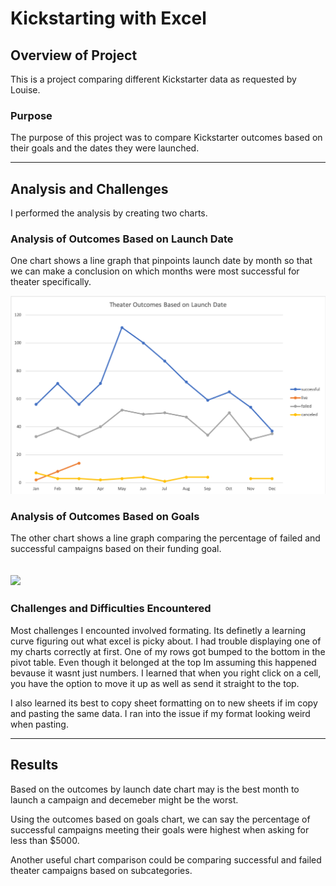 # Kickstarting with Excel

## Overview of Project
This is a project comparing different Kickstarter data as requested by Louise.

### Purpose
The purpose of this project was to compare Kickstarter outcomes based on their goals and the dates they were launched. 

--- 
## Analysis and Challenges

I performed the analysis by creating two charts.

### Analysis of Outcomes Based on Launch Date
One chart shows a line graph that pinpoints launch date by month so that we can make a conclusion on which months were most successful for theater specifically.

![](Resources/Theater_Outcomes_vs_Launch.png)

### Analysis of Outcomes Based on Goals

 The other chart shows a line graph comparing the percentage of failed and successful campaigns based on their funding goal. 

![](Resources/Oucomes_vs_Goals.png) 
 ---
### Challenges and Difficulties Encountered

Most challenges I encounted involved formating. Its definetly a learning curve figuring out what excel is picky about. I had trouble displaying one of my charts correctly at first. One of my rows got bumped to the bottom in the pivot table. Even though it belonged at the top Im assuming this happened bevause it wasnt just numbers. I learned that when you right click on a cell, you have the option to move it up as well as send it straight to the top.

I also learned its best to copy sheet formatting on to new sheets if im copy and pasting the same data. I ran into the issue if my format looking weird when pasting.


---
## Results

Based on the outcomes by launch date chart may is the best month to launch a campaign and decemeber might be the worst.

Using the outcomes based on goals chart, we can say the percentage of successful campaigns meeting their goals were highest when asking for less than $5000. 

Another useful chart comparison could be comparing successful and failed theater campaigns based on subcategories. 
